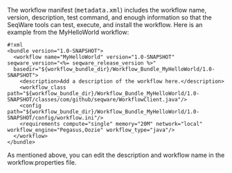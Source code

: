 The workflow manifest (<tt>metadata.xml</tt>) includes the workflow name,
version, description, test command, and enough information so that the SeqWare
tools can test, execute, and install the workflow. Here is an example from the
MyHelloWorld workflow:

<pre><code>#!xml
&lt;bundle version="1.0-SNAPSHOT"&gt;
  &lt;workflow name="MyHelloWorld" version="1.0-SNAPSHOT" seqware_version="<%= seqware_release_version %>"
  basedir="${workflow_bundle_dir}/Workflow_Bundle_MyHelloWorld/1.0-SNAPSHOT"&gt;
    &lt;description&gt;Add a description of the workflow here.&lt;/description&gt;
    &lt;workflow_class path="${workflow_bundle_dir}/Workflow_Bundle_MyHelloWorld/1.0-SNAPSHOT/classes/com/github/seqware/WorkflowClient.java"/&gt;
    &lt;config path="${workflow_bundle_dir}/Workflow_Bundle_MyHelloWorld/1.0-SNAPSHOT/config/workflow.ini"/&gt;
    &lt;requirements compute="single" memory="20M" network="local"  workflow_engine="Pegasus,Oozie" workflow_type="java"/&gt;
  &lt;/workflow&gt;
&lt;/bundle&gt;
</code></pre>

As mentioned above, you can edit the description and workflow name in the workflow.properties file.
